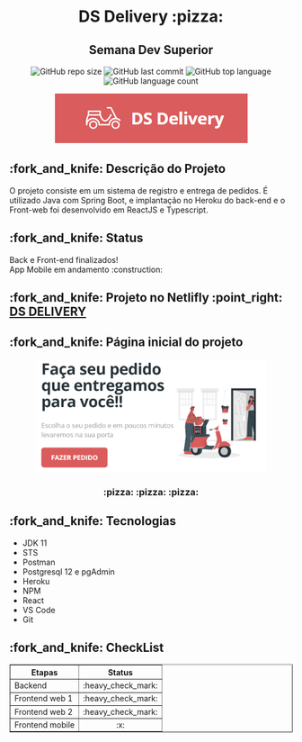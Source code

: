 <h1 align = "center"> DS Delivery :pizza: </h1>
<h2 align = "center"> Semana Dev Superior </h2>
<p align = "center"> <img alt="GitHub repo size" src="https://img.shields.io/github/repo-size/carolfons/ds-delivery?style=for-the-badge">
  <img alt="GitHub last commit" src="https://img.shields.io/github/last-commit/carolfons/ds-delivery?style=for-the-badge">
  <img alt="GitHub top language" src="https://img.shields.io/github/languages/top/carolfons/ds-delivery?color=black&style=for-the-badge">
 <img alt="GitHub language count" src="https://img.shields.io/github/languages/count/carolfons/ds-delivery?color=red&style=for-the-badge">
</p>

<p align = "center"> <img alt="logo" src="https://github.com/carolfons/ds-delivery/blob/main/assets/logo.PNG"></p>

<h2> :fork_and_knife: Descrição do Projeto </h2>
<p> O projeto consiste em um sistema de registro e entrega de pedidos. É utilizado Java com Spring Boot, e implantação no Heroku do back-end e o Front-web foi desenvolvido em ReactJS e Typescript. </p>

<h2> :fork_and_knife: Status </h2>
<p> Back e Front-end finalizados! <br/> App Mobile em andamento :construction: </p>
<h2> :fork_and_knife: Projeto no Netlifly :point_right: <a href = "https://devs-delivery.netlify.app"> DS DELIVERY </a> </h2>

<h2 > :fork_and_knife: Página inicial do projeto </h2>
<p align = "center" > <img alt="page-landing" src="https://github.com/carolfons/ds-delivery/blob/main/assets/page-landing.PNG" width = auto height = 200></p>
<h3 align = "center"> :pizza: :pizza: :pizza: </h3>

<h2> :fork_and_knife: Tecnologias </h2>
<ul>
  <li> JDK 11 </li>
  <li> STS </li>
  <li> Postman</li>
  <li> Postgresql 12 e pgAdmin </li>
  <li> Heroku </li>
  <li> NPM </li>
  <li> React </li>
  <li> VS Code </li>
  <li> Git </li>
</ul>
<h2> :fork_and_knife: CheckList </h2>

<table border = "1">
 <tr>
 <th align = "center"> <bold> Etapas </bold> </th>
 <th align = "center"><bold> Status</bold> </th>
 </tr>
 
 <tr>
 <td> Backend </td>
 <td align = "center"> :heavy_check_mark: </td>
 </tr>
 
 <tr>
 <td> Frontend web 1 </td>
 <td align = "center"> :heavy_check_mark: </td>
 </tr>
 
 <tr>
 <td> Frontend web 2 </td>
 <td align = "center"> :heavy_check_mark: </td>
 </tr>
 
 <tr>
 <td> Frontend mobile </td>
 <td align = "center"> :x: </td>
 </tr>


